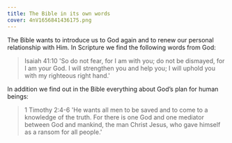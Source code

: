 ```yaml
---
title: The Bible in its own words
cover: 4nV1656841436175.png
---
```


The Bible wants to introduce us to God again and to renew our personal relationship with Him. In Scripture we find the following words from God:

> <callout>Isaiah 41:10</callout>
> 'So do not fear, for I am with you; do not be dismayed, for I am your God. I will strengthen you and help you; I will uphold you with my righteous right hand.'

In addition we find out in the Bible everything about God’s plan for human beings:

> <callout>1 Timothy 2:4-6</callout>
> 'He wants all men to be saved and to come to a knowledge of the truth. For there is one God and one mediator between God and mankind, the man Christ Jesus, who gave himself as a ransom for all people.'